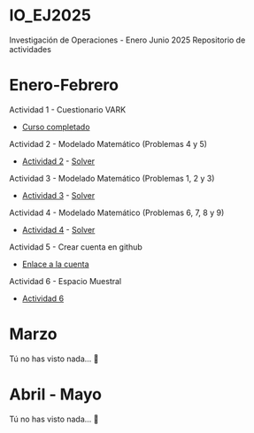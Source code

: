 # IO_EJ2025
Investigación de Operaciones - Enero Junio 2025
Repositorio de actividades

# Enero-Febrero
Actividad 1 - Cuestionario VARK
- [Curso completado](./EneFeb/Actividad_1/EvidenciaVARK.png)

Actividad 2 - Modelado Matemático (Problemas 4 y 5)
- [Actividad 2](./EneFeb/Actividad_2/Actividad2.py) - [Solver](./EneFeb/Actividad_2/ProblemSetSolver.py)

Actividad 3 - Modelado Matemático (Problemas 1, 2 y 3)
- [Actividad 3](./EneFeb/Actividad_3/Actividad3.py) - [Solver](./EneFeb/Actividad_3/ProblemSetSolver.py)

Actividad 4 - Modelado Matemático (Problemas 6, 7, 8 y 9)
- [Actividad 4](./EneFeb/Actividad_4/Actividad4.py) - [Solver](./EneFeb/Actividad_4/ProblemSetSolver.py)

Actividad 5 - Crear cuenta en github
- [Enlace a la cuenta](https://github.com/Artu-GR)

Actividad 6 - Espacio Muestral
- [Actividad 6](./EneFeb/Actividad_6/Actividad6.py)


# Marzo

Tú no has visto nada... 🐧

# Abril - Mayo

Tú no has visto nada... 🐧
